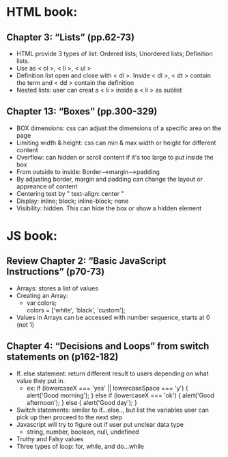 # HTML book:

## Chapter 3: “Lists” (pp.62-73)
* HTML provide 3 types of list: Ordered lists; Unordered lists; Definition lists.
* Use as < ol >, < li >, < ul > 
* Definition list open and close with < dl >. Inside < dl >, < dt > contain the term and < dd > contain the definition
* Nested lists: user can creat a < li > inside a < li > as sublist


## Chapter 13: “Boxes” (pp.300-329)
* BOX dimensions: css can adjust the dimensions of a specific area on the page
* Limiting width & height: css can min & max width or height for different content
* Overflow: can hidden or scroll content if it's too large to put inside the box
* From outside to inside: Border-->margin-->padding
* By adjusting border, margin and padding can change the layout or appreance of content
* Centering text by " text-align: center "
* Display: inline; block; inline-block; none
* Visibility: hidden. This can hide the box or show a hidden element

# JS book:

## Review Chapter 2: “Basic JavaScript Instructions” (p70-73)
* Arrays: stores a list of values
* Creating an Array:
  * var colors;    
    colors = ['white', 'black', 'custom'];
* Values in Arrays can be accessed with number sequence, starts at 0 (not 1)


## Chapter 4: “Decisions and Loops” from switch statements on (p162-182)
* If..else statement: return different result to users depending on what value they put in.
  * ex: if (lowercaseX === 'yes' || lowercaseSpace === 'y') {
    alert('Good morning');
  } else if (lowercaseX === 'ok') {
    alert('Good afternoon');
  }
  else {
    alert('Good day');
  }
* Switch statements: similar to if...else.., but list the variables user can pick up then proceed to the next step
* Javascript will try to figure out if user put unclear data type
  * string, number, boolean, null, undefined
* Truthy and Falsy values
* Three types of loop: for, while, and do...while